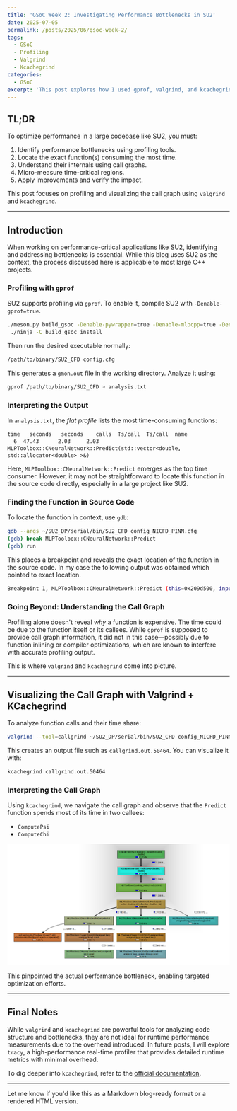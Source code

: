 ```yaml
---
title: 'GSoC Week 2: Investigating Performance Bottlenecks in SU2'
date: 2025-07-05
permalink: /posts/2025/06/gsoc-week-2/
tags:
  - GSoC
  - Profiling
  - Valgrind
  - Kcachegrind
categories:
  - GSoC
excerpt: 'This post explores how I used gprof, valgrind, and kcachegrind to identify and analyze performance bottlenecks in SU2, focusing on the neural network module. The approach is generalizable to other large C++ projects.'
---
```


## TL;DR

To optimize performance in a large codebase like SU2, you must:

1. Identify performance bottlenecks using profiling tools.
2. Locate the exact function(s) consuming the most time.
3. Understand their internals using call graphs.
4. Micro-measure time-critical regions.
5. Apply improvements and verify the impact.

This post focuses on profiling and visualizing the call graph using `valgrind` and `kcachegrind`.

---

## Introduction

When working on performance-critical applications like SU2, identifying and addressing bottlenecks is essential. While this blog uses SU2 as the context, the process discussed here is applicable to most large C++ projects.

### Profiling with `gprof`

SU2 supports profiling via `gprof`. To enable it, compile SU2 with `-Denable-gprof=true`.

```bash
./meson.py build_gsoc -Denable-pywrapper=true -Denable-mlpcpp=true -Denable-gprof=true --prefix=/home/divyaprakash/SU2_DP
 ./ninja -C build_gsoc install
```

Then run the desired executable normally:

```bash
/path/to/binary/SU2_CFD config.cfg
```

This generates a `gmon.out` file in the working directory. Analyze it using:

```bash
gprof /path/to/binary/SU2_CFD > analysis.txt
```

### Interpreting the Output

In `analysis.txt`, the *flat profile* lists the most time-consuming functions:

```
time   seconds   seconds    calls  Ts/call  Ts/call  name    
  6  47.43      2.03     2.03                             MLPToolbox::CNeuralNetwork::Predict(std::vector<double, std::allocator<double> >&)
```

Here, `MLPToolbox::CNeuralNetwork::Predict` emerges as the top time consumer. However, it may not be straightforward to locate this function in the source code directly, especially in a large project like SU2.

### Finding the Function in Source Code

To locate the function in context, use `gdb`:

```bash
gdb --args ~/SU2_DP/serial/bin/SU2_CFD config_NICFD_PINN.cfg
(gdb) break MLPToolbox::CNeuralNetwork::Predict
(gdb) run
```

This places a breakpoint and reveals the exact location of the function in the source code. In my case the following output was obtained which pointed to exact location.

```bash
Breakpoint 1, MLPToolbox::CNeuralNetwork::Predict (this=0x209d500, inputs=std::vector of length 2, capacity 2 = {...}) at ../SU2_CFD/src/fluid/../../include/fluid/../../../subprojects/MLPCpp/include/CNeuralNetwork.hpp:651
```

### Going Beyond: Understanding the Call Graph

Profiling alone doesn't reveal *why* a function is expensive. The time could be due to the function itself or its callees. While `gprof` is supposed to provide call graph information, it did not in this case—possibly due to function inlining or compiler optimizations, which are known to interfere with accurate profiling output.

This is where `valgrind` and `kcachegrind` come into picture.

---

## Visualizing the Call Graph with Valgrind + KCachegrind

To analyze function calls and their time share:

```bash
valgrind --tool=callgrind ~/SU2_DP/serial/bin/SU2_CFD config_NICFD_PINN.cfg
```

This creates an output file such as `callgrind.out.50464`. You can visualize it with:

```bash
kcachegrind callgrind.out.50464
```

### Interpreting the Call Graph

Using `kcachegrind`, we navigate the call graph and observe that the `Predict` function spends most of its time in two callees:


* `ComputePsi`
* `ComputeChi`

![Call Graph](/images/call_graph.png)

This pinpointed the actual performance bottleneck, enabling targeted optimization efforts.

---

## Final Notes

While `valgrind` and `kcachegrind` are powerful tools for analyzing code structure and bottlenecks, they are not ideal for runtime performance measurements due to the overhead introduced. In future posts, I will explore `tracy`, a high-performance real-time profiler that provides detailed runtime metrics with minimal overhead.

To dig deeper into `kcachegrind`, refer to the [official documentation](https://kcachegrind.github.io/html/Home.html).

---

Let me know if you'd like this as a Markdown blog-ready format or a rendered HTML version.
